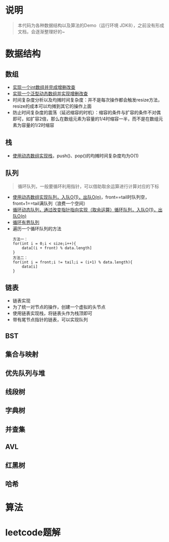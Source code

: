 # 说明
> 本代码为各种数据结构以及算法的Demo（运行环境 JDK8），之前没有形成文档，会逐渐整理好的~

# 数据结构
## 数组
- [实现一个int数组并完成增删改查](./src/main/java/com/equator/datastruct/array/MyIntArray.java)
- [实现一个泛型动态数组并实现增删改查](./src/main/java/com/equator/datastruct/array/MyGenericArray.java)
- 时间复杂度分析以及均摊时间复杂度：并不是每次操作都会触发resize方法，resize的成本可以均摊到其它的操作上面
- 防止时间复杂度的震荡（延迟缩容的时机）：缩容的条件与扩容的条件不对偶即可，如扩容2倍，那么在数组元素为容量的1/4时缩容一半，而不是在数组元素为容量的1/2时缩容

## 栈
- [使用动态数组实现栈](./src/main/java/com/equator/datastruct/stack/MyGenericStack.java)，push()、pop()的均摊时间复杂度均为O(1)

## 队列
> 循环队列，一般要循环利用指针，可以借助取余运算进行计算对应的下标
- [使用动态数组实现队列，入队O(1)，出队O(n)](./src/main/java/com/equator/datastruct/queue/MyArrayQueue.java)，front==tail时队列空，front+1==tail满队列（浪费一个空间）
- [循环动态队列，通过改变指针指向实现（取余运算）循环队列，入队O(1)，出队O(n)](./src/main/java/com/equator/datastruct/queue/MyCycleQueue.java)
- [循环有界队列](./src/main/java/com/equator/datastruct/queue/MyQuickQueue.java)
- 遍历一个循环队列的方法
  ```
  方法一：
  for(int i = 0;i < size;i++){
      data[(i + front) % data.length]
  }
  方法二：
  for(int i = front;i != tail;i = (i+1) % data.length){
      data[i]
  }
  ```
## 链表
- 链表实现
- 为了统一对节点的操作，创建一个虚拟的头节点
- 使用链表实现栈，将链表头作为栈顶即可
- 带有尾节点指针的链表，可以实现队列

## BST

## 集合与映射

## 优先队列与堆

## 线段树

## 字典树

## 并查集

## AVL

## 红黑树

## 哈希
# 算法

# leetcode题解